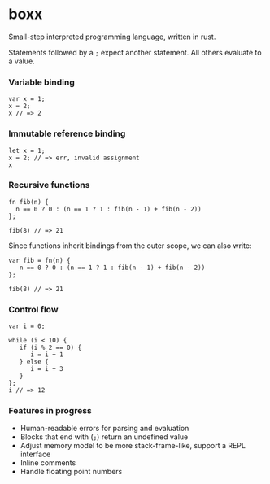 # boxx

Small-step interpreted programming language, written in rust. 

Statements followed by a `;` expect another statement. All others evaluate to a value. 

### Variable binding
```
var x = 1;
x = 2;
x // => 2
```

### Immutable reference binding
```
let x = 1;
x = 2; // => err, invalid assignment
x
```

### Recursive functions

```
fn fib(n) {
  n == 0 ? 0 : (n == 1 ? 1 : fib(n - 1) + fib(n - 2))
};

fib(8) // => 21
```

Since functions inherit bindings from the outer scope, we can also write:

```
var fib = fn(n) {
   n == 0 ? 0 : (n == 1 ? 1 : fib(n - 1) + fib(n - 2))
};

fib(8) // => 21
```

### Control flow
```
var i = 0;

while (i < 10) {
   if (i % 2 == 0) {
      i = i + 1
   } else {
      i = i + 3
   }
};
i // => 12

```

### Features in progress
 - Human-readable errors for parsing and evaluation
 - Blocks that end with (`;`) return an undefined value
 - Adjust memory model to be more stack-frame-like, support a REPL interface
 - Inline comments
 - Handle floating point numbers
